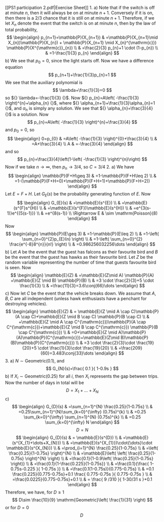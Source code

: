 [[PS1 participation 2.pdf|Exercise Sheet]]
1. 
a)
Note that if the switch is off at minute $n$, then it will always be on at minute $n+1 {}$. Conversely if it is on, then there is a ${} 2/3 {}$ chance that it is still on at minute $n+1 {}$. Therefore, if we let ${} X_{n} {}$ denote the event that the switch is on at minute ${} n {}$, then by the law of total probability, 
$$
\begin{align}
 p_{n+1}=\mathbb{P}(X_{n+1}) & =\mathbb{P}(X_{n+1}\mid X_{n})\mathbb{P}(X_{n}) + \mathbb{P}(X_{n+1} \mid X_{n}^{\mathrm{c}}) \mathbb{P}(X^{\mathrm{c}}_{n})   \\
 & =\frac{2}{3} p_{n}+1 \cdot  (1-p_{n}) \\
 & =1-\frac{1}{3} p_{n}
 \end{align}
$$
b)
We see that ${} p_{0}=0 {}$, since the light starts off. Now we have a difference equation
$$
p_{n+1}+\frac{1}{3}p_{n}=1
$$
We see that the auxiliary polynomial is
$$
\lambda+\frac{1}{3}=0
$$
so ${} \lambda=-\frac{1}{3} {}$. Now ${} p_{n}=A\left( -\frac{1}{3} \right)^{n}+\alpha_{n} {}$, where ${} \alpha_{n+1}+\frac{1}{3}\alpha_{n}=1 {}$, and ${} \alpha_{n} {}$ is simply any solution. We see that ${} \alpha_{n}=\frac{3}{4} {}$ is a solution. Now
$$
p_{n}=A\left( -\frac{1}{3} \right)^{n}+\frac{3}{4}
$$
and ${} p_{0}=0 {}$, so 
$$
\begin{align}
 0=p_{0} & =A\left( -\frac{1}{3} \right)^{0}+\frac{3}{4}   \\
 & =A+\frac{3}{4} \\
	A & =-\frac{3}{4}
 \end{align}
$$
and so 
$$
p_{n}=\frac{3}{4}\left(1-\left( -\frac{1}{3} \right)^{n}\right)
$$
Now if we take ${} n\to{}\infty {}$, then ${} p_{n}\to{}3/4 {}$, so ${} C=3/4 {}$
2. 
a)
We have 
$$
\begin{align}
 \mathbb{P}(F+H\geq 3) & =1-\mathbb{P}(F+H\leq 2)  \\
  & =1-(\mathbb{P}(F+H=0)+\mathbb{P}(F+H=1)+\mathbb{P}(F+H=2))   
 \end{align}
$$
Let $E=F+H {}$. Let ${} G_{E}(s) {}$ be the probability generating function of $E$. Now
$$
\begin{align}
 G_{E}(s) & =\mathbb{E}(s^{E})   \\
 & =\mathbb{E}(s^{F}s^{H}) \\
 & =\mathbb{E}(s^{F})\mathbb{E}(s^{H}) \\
 & =e^{3(s-1)}e^{{5(s-1)}} \\
 & =e^{8(s-1)} \\
\Rightarrow E & \sim \mathrm{Poisson}(8)
 \end{align}
$$
Now
$$
\begin{align}
 \mathbb{P}(E\geq 3)  & =1-\mathbb{P}(E\leq 2) \\
 & =1-\left( \sum_{n=0}^{2}p_{E}(n) \right) \\
 & =1-\left( \sum_{n=0}^{2} \frac{e^{-8}8^{n}}{n!}  \right)  \\
 & =0.986256032256\dots
 \end{align}
$$
b)
Let $A {}$ be the event that the guest has falcons as their favourite bird and ${} B$ be the event that the guest has hawks as their favourite bird. Let $Z$ be the random variable representing the number of time that guests favourite bird is seen. Now
$$
\begin{align}
 \mathbb{E}(Z) & =\mathbb{E}(Z\mid A) \mathbb{P}(A) +\mathbb{E}(Z \mid B) \mathbb{P}(B)   \\
 & =3 \cdot  \frac{2}{3}+5 \cdot  \frac{1}{3} \\
 & =\frac{11}{3}=3.6\conj{66}\dots
 \end{align}
$$
c)
Now let $C {}$ be the event that the vehicle breaks down. We assume that ${} A,\, B,\, C {}$ are all independent (unless hawk enthusiasts have a penchant for destroying vehicles).
$$
\begin{align}
 \mathbb{E}(Z)  & = \mathbb{E}(Z \mid A \cap C)\mathbb{P}(A \cap C)+\mathbb{E}(Z \mid B \cap C) \mathbb{P}(B \cap C) \\
 & +\mathbb{E}(Z \mid A \cap C^{\mathrm{c}})\mathbb{P}(A \cap C^{\mathrm{c}})+\mathbb{E}(Z \mid B \cap C^{\mathrm{c}}) \mathbb{P}(B \cap C^{\mathrm{c}}) \\
 & =0+\mathbb{E}(Z \mid A)\mathbb{P}(A)\mathbb{P}(C^{\mathrm{c}})+\mathbb{E}(Z\mid B)\mathbb{P}(B)\mathbb{P}(C^{\mathrm{c}}) \\
 & =3 \cdot \frac{2}{3}\cdot  \frac{19}{20}+5 \cdot  \frac{1}{3}\cdot \frac{19}{20} \\
 & =\frac{209}{60}=3.483\conj{33}\dots
 \end{align}
$$
3. 
a)
${} N\sim \mathrm{Geometric}(0.1) {}$, and 
$$
G_{N}(s)=\frac{ 0.1 }{ 1-0.9s }
$$
b)
If ${} X_{i}\sim\mathrm{Geometric}(0.25) {}$ for all ${} i {}$, then ${} X_{i} {}$ represents the gap between trips. Now the number of days in total will be
$$
D=X_{1}+\dots+X_{N}
$$
c)
$$
\begin{align}
 G_{D}(s) & =\sum_{n=1}^{N} \frac{0.25}{1-0.75s}   \\
 & =0.25\sum_{n=1}^{N}\sum_{k=0}^{\infty} (0.75s)^{k} \\
 & =0.25 \sum_{k=0}^{\infty} \sum_{n=1}^{N} (0.75s)^{k} \\
 & =0.25 \sum_{k=0}^{\infty} N
 \end{align}
$$
$$
D=N
$$
$$
\begin{align}
 G_{D}(s) & = \mathbb{E}(s^{D})   \\
 & =\mathbb{E}(s^{X_{1}+\dots+X_{N}}) \\
 & =\mathbb{E}(s^{X_{1}})\cdot{\dots}\cdot \mathbb{E}(s^{X_{N}}) \\
 & =\prod_{i=1}^{N} \frac{0.25}{1-0.75s} \\
  & =\left( \frac{0.25}{1-0.75s} \right)^{N} \\
 & =\mathbb{E}\left( \left( \frac{0.25}{1-0.75s} \right)^{N} \right) \\
 & =\frac{0.1}{1-0.9\left( \frac{0.25}{1-0.75s} \right)} \\
 & =\frac{0.1}{1-\frac{0.225}{1-0.75s}} \\
 & =\frac{0.1}{\frac{ 1-0.75s-0.225 }{ 1-0.75s }} \\
 & =\frac{0.1(1-0.75s)}{0.775-0.75s} \\
 & =0.1 \frac{0.225}{0.775-0.75s}+0.1 \frac{ 0.775-0.75s }{ 0.775-0.75s }  \\
 & =\frac{0.0225}{0.775-0.75s}+0.1 \\ 
 & = \frac{ 9 /310 }{ 1-30/31 s }+0.1
 \end{align}
$$
Therefore, we have, for $D\geq 1 {}$
$$
D\sim \frac{10}{9} \mathrm{Geometric}\left( \frac{1}{31} \right)
$$
or for ${} D=0 {}$
$$
D~
$$

